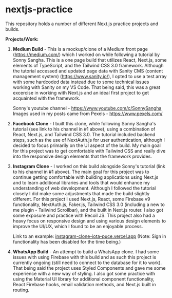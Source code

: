 # nextjs-practice  
This repository holds a number of different Next.js practice projects and builds.

**Projects/Work:**

1. **Medium Build** - This is a mockup/clone of a Medium front page (https://medium.com/) which I worked on while following a tutorial by Sonny Sangha. This is a one page build that utilizes React, Next.js, some elements of TypeScript, and the Tailwind CSS 3.0 framework. Although the tutorial accessed and updated page data with Sanity CMS (content management system) (https://www.sanity.io/), I opted to use a test array with some hardcoded data instead due to some technical issues working with Sanity on my VS Code. That being said, this was a great excercise in working with Next.js and an ideal first project to get acquainted with the framework.

      Sonny's youtube channel - https://www.youtube.com/c/SonnySangha  
      Images used in my posts came from Pexels - https://www.pexels.com/ 
    
2. **Facebook Clone** - I built this clone, while following Sonny Sangha's tutorial (see link to his channel in #1 above), using a combination of React, Next.js, and Tailwind CSS 3.0. The tutorial included backend steps, such as the use of NextAuth.js for user authentication, although I decided to focus primarily on the UI aspect of the build. My main goal for this project was to get comfortable with Tailwind CSS and really dive into the responsive design elements that the framework provides.  

3. **Instagram Clone** - I worked on this build alongside Sonny's tutorial (link to his channel in #1 above). The main goal for this project was to continue getting comfortable with building applications using Next.js and to learn additional libraries and tools that would enhance my understanding of web development. Although I followed the tutorial closely I did make some adjustments that made the build slightly different. For this project I used Next.js, React, some Firebase v9 functionality, NextAuth.js, Faker.js, Tailwind CSS 3.0 (including a new to me plugin - Tailwind Scrollbar), and the built in Next.js router. I also got some exposure and practice with Recoil JS. This project also had a heavy focus on responsive design and using various design elements to improve the UI/UX, which I found to be an enjoyable process.

      Link to an example: [instagram-clone-iota-puce.vercel.app](https://instagram-clone-iota-puce.vercel.app/) (Note: Sign in functionality has been disabled for the time being.)

4. **WhatsApp Build** - An attempt to build a WhatsApp clone. I had some issues with using Firebase with this build and as such this project is currently ongoing (still need to connect to the database for it to work). That being said the project uses Styled Components and gave me some experience with a new way of styling. I also got some practice with using the Material UI library for additional component functionality, React Firebase hooks, email validation methods, and Next.js built in routing.  
